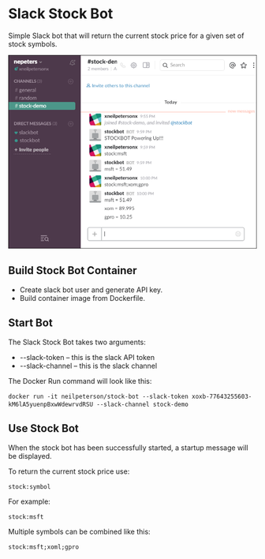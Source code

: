 # Slack Stock Bot

Simple Slack bot that will return the current stock price for a given set of stock symbols.

![](./media/stock-bot.png)

## Build Stock Bot Container

- Create slack bot user and generate API key.
- Build container image from Dockerfile.

## Start Bot

The Slack Stock Bot takes two arguments:
- --slack-token – this is the slack API token
- --slack-channel – this is the slack channel

The Docker Run command will look like this:

```none
docker run -it neilpeterson/stock-bot --slack-token xoxb-77643255603-kM6lA5yuenpBxwWdewrvdRSU --slack-channel stock-demo
```

## Use Stock Bot

When the stock bot has been successfully started, a startup message will be displayed.

To return the current stock price use:

```none
stock:symbol
```

For example:

```none
stock:msft
```

Multiple symbols can be combined like this:

```none
stock:msft;xoml;gpro
```



